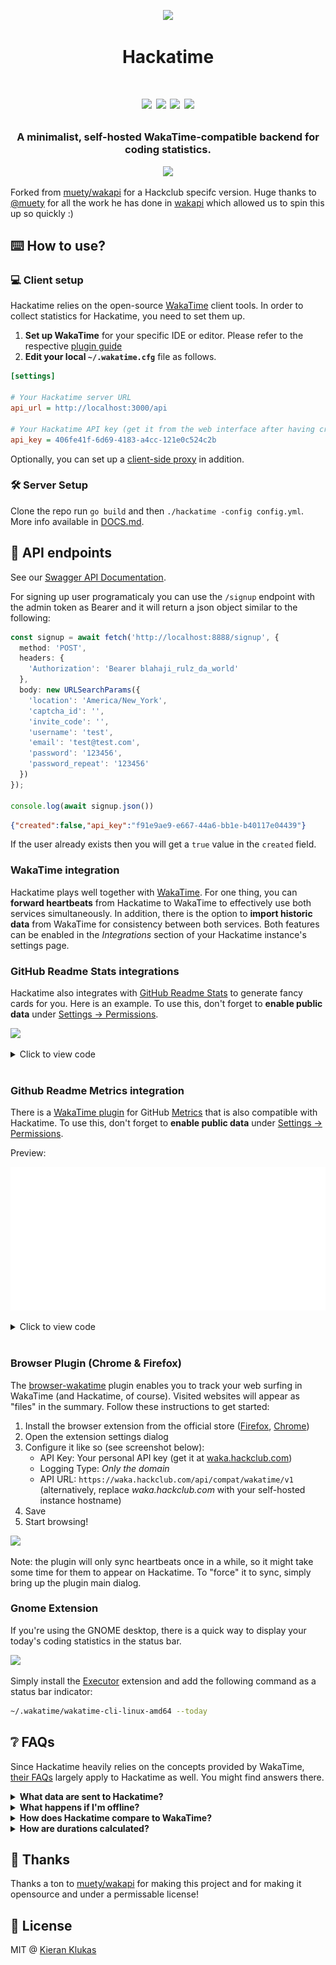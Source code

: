<p align="center">
  <img src="https://assets.hackclub.com/flag-orpheus-top.svg" width="350">

  <h1 align="center">Hackatime<h1>
</p>

<p align="center">
  <img src="https://badges.fw-web.space/github/license/hackclub/hackatime">
  <img src="https://waka.hackclub.com/api/badge/U062UG485EE/interval:any/project:hackatime?label=hackatime">
  <img src="https://badges.fw-web.space/github/languages/code-size/hackclub/hackatime">
  <a href="https://goreportcard.com/report/github.com/hackclub/hackatime">
  <img src="https://goreportcard.com/badge/github.com/hackclub/hackatime"></a>
</p>

<h3 align="center">A minimalist, self-hosted WakaTime-compatible backend for coding statistics.</h3>

<p align="center">
  <img src="static/assets/images/screenshot.png" width="500px">
</p>

Forked from [muety/wakapi](https://github.com/muety/wakapi) for a Hackclub specifc version. Huge thanks to [@muety](https://github.com/muety) for all the work he has done in [wakapi](https://github.com/muety/wakapi) which allowed us to spin this up so quickly :)

## ⌨️ How to use?

### 💻 Client setup

Hackatime relies on the open-source [WakaTime](https://github.com/wakatime/wakatime-cli) client tools. In order to collect
statistics for Hackatime, you need to set them up.

1. **Set up WakaTime** for your specific IDE or editor. Please refer to the
   respective [plugin guide](https://wakatime.com/plugins)
2. **Edit your local `~/.wakatime.cfg`** file as follows.

```ini
[settings]

# Your Hackatime server URL
api_url = http://localhost:3000/api

# Your Hackatime API key (get it from the web interface after having created an account)
api_key = 406fe41f-6d69-4183-a4cc-121e0c524c2b
```

Optionally, you can set up a [client-side proxy](https://github.com/muety/Hackatim/wiki/Advanced-Setup:-Client-side-proxy)
in addition.

### 🛠️ Server Setup

Clone the repo run `go build` and then `./hackatime -config config.yml`. More info available in [DOCS.md](DOCS.md).

## 🔧 API endpoints

See our [Swagger API Documentation](https://waka.hackclub.com/swagger-ui).

For signing up user programaticaly you can use the `/signup` endpoint with the admin token as Bearer and it will return a json object similar to the following:

```ts
const signup = await fetch('http://localhost:8888/signup', {
  method: 'POST',
  headers: {
    'Authorization': 'Bearer blahaji_rulz_da_world'
  },
  body: new URLSearchParams({
    'location': 'America/New_York',
    'captcha_id': '',
    'invite_code': '',
    'username': 'test',
    'email': 'test@test.com',
    'password': '123456',
    'password_repeat': '123456'
  })
});

console.log(await signup.json())
```

```json
{"created":false,"api_key":"f91e9ae9-e667-44a6-bb1e-b40117e04439"}
```

If the user already exists then you will get a `true` value in the `created` field.


### WakaTime integration

Hackatime plays well together with [WakaTime](https://wakatime.com). For one thing, you can **forward heartbeats** from
Hackatime to WakaTime to effectively use both services simultaneously. In addition, there is the option to **import
historic data** from WakaTime for consistency between both services. Both features can be enabled in the _Integrations_
section of your Hackatime instance's settings page.

### GitHub Readme Stats integrations

Hackatime also integrates
with [GitHub Readme Stats](https://github.com/anuraghazra/github-readme-stats#wakatime-week-stats) to generate fancy
cards for you. Here is an example. To use this, don't forget to **enable public data**
under [Settings -> Permissions](https://waka.hackclub.com/settings#permissions).

![](https://github-readme-stats.vercel.app/api/wakatime?username=U062UG485EE&api_domain=waka.hackclub.com&bg_color=2D3748&title_color=2F855A&icon_color=2F855A&text_color=ffffff&custom_title=Hackatime%20Week%20Stats&layout=compact&range=last_7_days)

<details>
<summary>Click to view code</summary>

```markdown
![](https://github-readme-stats.vercel.app/api/wakatime?username={yourusername}&api_domain=waka.hackclub.com&bg_color=2D3748&title_color=2F855A&icon_color=2F855A&text_color=ffffff&custom_title=Hackatime%20Week%20Stats&layout=compact)
```

</details>
<br>

### Github Readme Metrics integration

There is a [WakaTime plugin](https://github.com/lowlighter/metrics/tree/master/source/plugins/wakatime) for
GitHub [Metrics](https://github.com/lowlighter/metrics/) that is also compatible with Hackatime. To use this, don't forget
to **enable public data** under [Settings -> Permissions](https://waka.hackclub.com/settings#permissions).

Preview:

![](https://raw.githubusercontent.com/lowlighter/metrics/examples/metrics.plugin.wakatime.svg)

<details>
<summary>Click to view code</summary>

```yml
- uses: lowlighter/metrics@latest
  with:
      # ... other options
      plugin_wakatime: yes
      plugin_wakatime_token: ${{ secrets.WAKATIME_TOKEN }} # Required
      plugin_wakatime_days: 7 # Display last week stats
      plugin_wakatime_sections: time, projects, projects-graphs # Display time and projects sections, along with projects graphs
      plugin_wakatime_limit: 4 # Show 4 entries per graph
      plugin_wakatime_url: http://waka.hackclub.com # Wakatime url endpoint
      plugin_wakatime_user: .user.login # User
```

</details>
<br>

### Browser Plugin (Chrome & Firefox)

The [browser-wakatime](https://github.com/wakatime/browser-wakatime) plugin enables you to track your web surfing in
WakaTime (and Hackatime, of course). Visited websites will appear as "files" in the summary. Follow these instructions to
get started:

1. Install the browser extension from the official
   store ([Firefox](https://addons.mozilla.org/en-US/firefox/addon/wakatimes), [Chrome](https://chrome.google.com/webstore/detail/wakatime/jnbbnacmeggbgdjgaoojpmhdlkkpblgi?hl=de))
2. Open the extension settings dialog
3. Configure it like so (see screenshot below):
    - API Key: Your personal API key (get it at [waka.hackclub.com](https://waka.hackclub.com))
    - Logging Type: _Only the domain_
    - API URL: `https://waka.hackclub.com/api/compat/wakatime/v1` (alternatively, replace _waka.hackclub.com_ with your self-hosted
      instance hostname)
4. Save
5. Start browsing!

![](.github/assets/screenshot_browser_plugin.png)

Note: the plugin will only sync heartbeats once in a while, so it might take some time for them to appear on Hackatime.
To "force" it to sync, simply bring up the plugin main dialog.

### Gnome Extension

If you're using the GNOME desktop, there is a quick way to display your today's coding statistics in the status bar.

![](.github/assets/screenshot_gnome.png)

Simply install the [Executor](https://extensions.gnome.org/extension/2932/executor/) extension and add the following
command as a status bar indicator:

```bash
~/.wakatime/wakatime-cli-linux-amd64 --today
```

## ❔ FAQs

Since Hackatime heavily relies on the concepts provided by WakaTime, [their FAQs](https://wakatime.com/faq) largely apply
to Hackatime as well. You might find answers there.

<details>
<summary><b>What data are sent to Hackatime?</b></summary>

<ul>
  <li>File names</li>
  <li>Project names</li>
  <li>Editor names</li>
  <li>Your computer's host name</li>
  <li>Timestamps for every action you take in your editor</li>
  <li>...</li>
</ul>

See the related [WakaTime FAQ section](https://wakatime.com/faq#data-collected) for details.

</details>

<details>
<summary><b>What happens if I'm offline?</b></summary>

All data are cached locally on your machine and sent in batches once you're online again.

</details>

<details>
<summary><b>How does Hackatime compare to WakaTime?</b></summary>

Hackatime is a small subset of WakaTime and has a lot less features. Cool WakaTime features, that are missing in Hackatime, include:

<ul>
  <li>Personal (non global) Leaderboards</li>
  <li><a href="https://wakatime.com/share/embed">Embeddable Charts</a></li>
  <li>Personal Goals</li>
  <li>Team / Organization Support</li>
  <li>Additional Integrations (with GitLab, etc.)</li>
  <li>Richer API</li>
</ul>

WakaTime is worth the price. However, this is made to be open source and free!!!

</details>

<details>
<summary><b>How are durations calculated?</b></summary>

Inferring a measure for your coding time from heartbeats works a bit differently than in WakaTime. While WakaTime
has <a href="https://wakatime.com/faq#timeout">timeout intervals</a>, Hackatime essentially just pads every heartbeat that
occurs after a longer pause with 2 extra minutes.

Here is an example (circles are heartbeats):

```text
|---o---o--------------o---o---|
|   |10s|      3m      |10s|   |

```

It is unclear how to handle the three minutes in between. Did the developer do a 3-minute break, or were just no
heartbeats being sent, e.g. because the developer was staring at the screen trying to find a solution, but not actually
typing code?

<ul>
  <li><b>WakaTime</b> (with 5 min timeout): 3 min 20 sec
  <li><b>WakaTime</b> (with 2 min timeout): 20 sec
  <li><b>Hackatime:</b> 10 sec + 2 min + 10 sec = 2 min 20 sec</li>
</ul>

Hackatime adds a "padding" of two minutes before the third heartbeat. This is why total times will slightly vary between
Hackatime and WakaTime.

</details>

## 🙏 Thanks

Thanks a ton to [muety/wakapi](https://github.com/muety/wakapi) for making this project and for making it opensource and under a permissable license!

## 📓 License

MIT @ [Kieran Klukas](https://github.com/kcoderhtml)
